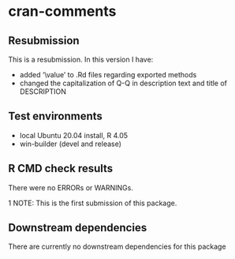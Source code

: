 cran-comments
================

## Resubmission

This is a resubmission. In this version I have:

  - added ‘\\value’ to .Rd files regarding exported methods
  - changed the capitalization of Q-Q in description text and title of
    DESCRIPTION

## Test environments

  - local Ubuntu 20.04 install, R 4.05
  - win-builder (devel and release)

## R CMD check results

There were no ERRORs or WARNINGs.

1 NOTE: This is the first submission of this package.

## Downstream dependencies

There are currently no downstream dependencies for this package
